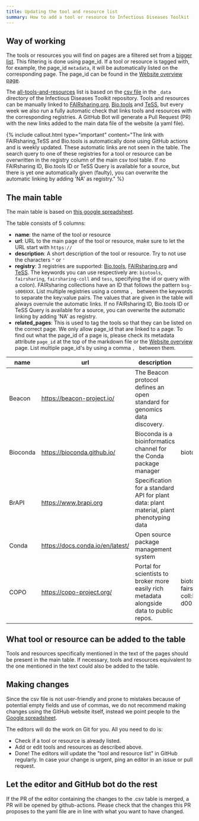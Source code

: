 ```yaml
---
title: Updating the tool and resource list
summary: How to add a tool or resource to Infectious Diseases Toolkit
---
```


## Way of working

The tools or resources you will find on pages are a filtered set from a [bigger list](all-tools-and-resources). This filtering is done using page_id. If a tool or resource is tagged with, for example, the page_id `metadata`, it will be automatically listed on the corresponding page. The page_id can be found in the [Website overview page](/contribute/website-overview). 

The [all-tools-and-resources](/all-tools-and-resources) list is based on the [csv file](https://github.com/elixir-europe/infectious-diseases-toolkit/blob/main/_data/main_tool_and_resource_list.csv) in the `_data` directory of the Infectious Diseases Toolkit repository. Tools and resources can be manually linked to [FAIRsharing.org](https://fairsharing.org/), [Bio.tools](https://bio.tools) and [TeSS](https://tess.elixir-europe.org/), but every week we also run a fully automatic check that links tools and resources with the corresponding registries. A GitHub Bot will generate a Pull Request (PR) with the new links added to the main data file of the website (a yaml file).

{% include callout.html type="important" content="The link with FAIRsharing,TeSS and Bio.tools is automatically done using GitHub actions and is weekly updated. These automatic links are not seen in the table. The search query to one of these registries for a tool or resource can be overwritten in the registry column of the main csv tool table. If no FAIRsharing ID, Bio.tools ID or TeSS Query is available for a source, but there is yet one automatically given (faulty), you can overwrite the automatic linking by adding 'NA' as registry." %}

## The main table


The main table is based on [this google spreadsheet](https://docs.google.com/spreadsheets/d/13tqfSbgivokfEkxGXPRFShVhCmO4VuTQRe4uQgJOMbc).

The table consists of 5 columns:
- **name**: the name of the tool or resource
- **url**: URL to the main page of the tool or resource, make sure to let the URL start with `https://`
- **description**: A short description of the tool or resource. Try to not use the characters `"` or `'` 
- **registry**: 3 registries are supported: [Bio.tools](https://bio.tools), [FAIRsharing.org](https://fairsharing.org/) and [TeSS](https://tess.elixir-europe.org/). The keywords you can use respectively are: `biotools`, `fairsharing`, `fairsharing-coll` and `tess`, specifying the id or query with a colon). FAIRsharing collections have an ID that follows the pattern `bsg-s000XXX`. List multiple registries using a comma `, ` between the keywords to separate the key:value pairs. The values that are given in the table will always overrule the automatic links. If no FAIRsharing ID, Bio.tools ID or TeSS Query is available for a source, you can overwrite the automatic linking by adding 'NA' as registry.
- **related_pages**: This is used to tag the tools so that they can be listed on the correct page. We only allow page_id that are linked to a page. To find out what the page_id of a page is, please check its metadata attribute `page_id` at the top of the markdown file or the [Website overview](website-overview) page. List multiple page_id's by using a comma `, ` between them.

| name     | url                             | description                                                                               | registry                                    | related_pages                                             |
|----------|----------------------------------|-------------------------------------------------------------------------------------------|---------------------------------------------|--------------------------------------------------|
| Beacon   | https://beacon-project.io/       | The Beacon protocol defines an open standard for genomics data discovery.                 |                                             | researcher, data manager, IT support, human data |
| Bioconda | https://bioconda.github.io/      | Bioconda is a bioinformatics channel for the Conda package manager                        | biotools:bioconda                           | IT support, data analysis                        |
| BrAPI    | https://www.brapi.org            | Specification for a standard API for plant data: plant material, plant phenotyping data   |                                             | IT support, plants                               |
| Conda    | https://docs.conda.io/en/latest/ | Open source package management system                                                    |                                             | IT support, data analysis                        |
| COPO     | https://copo-project.org/        | Portal for scientists to broker more easily rich metadata alongside data to public repos. | biotools:copo, fairsharing-coll:bsg-d001247 | metadata, researcher, plants                     |


## What tool or resource can be added to the table
Tools and resources specifically mentioned in the text of the pages should be present in the main table. If necessary, tools and resources equivalent to the one mentioned in the text could also be added to the table.

## Making changes

Since the csv file is not user-friendly and prone to mistakes because of potential empty fields and use of commas, we do not recommend making changes using the GitHub website itself, instead we point people to the [Google spreadsheet](https://docs.google.com/spreadsheets/d/13tqfSbgivokfEkxGXPRFShVhCmO4VuTQRe4uQgJOMbc).

The editors will do the work on Git for you. All you need to do is:

- Check if a tool or resource is already listed.
- Add or edit tools and resources as described above.
- Done! The editors will update the "tool and resource list" in GitHub regularly. In case your change is urgent, ping an editor in an issue or pull request.

## Let the editor and GitHub bot do the rest
If the PR of the editor containing the changes to the .csv table is merged, a PR will be opened by github-actions. Please check that the changes this PR proposes to the yaml file are in line with what you want to have changed.
